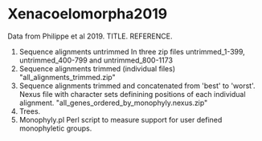 # Xenacoelomorpha2019

Data from Philippe et al 2019.  TITLE. REFERENCE.

1. Sequence alignments untrimmed
  In three zip files untrimmed_1-399, untrimmed_400-799 and untrimmed_800-1173
2. Sequence alignments trimmed (individual files)
  "all_alignments_trimmed.zip"
3. Sequence alignments trimmed and concatenated from 'best' to 'worst'.
  Nexus file with character sets definining positions of each individual alignment.
  "all_genes_ordered_by_monophyly.nexus.zip"
3. Trees.
4. Monophyly.pl  Perl script to measure support for user defined monophyletic groups.
